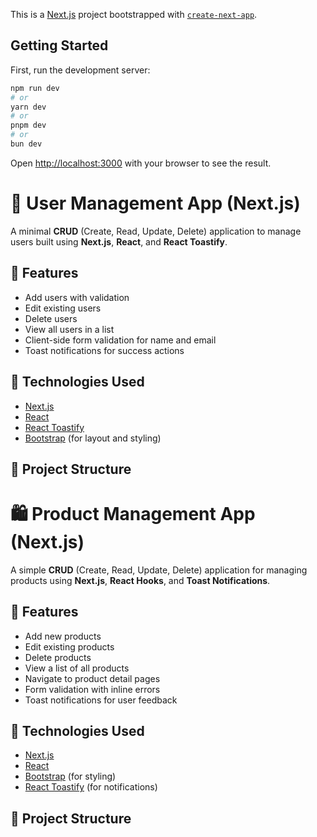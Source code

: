 This is a [Next.js](https://nextjs.org) project bootstrapped with [`create-next-app`](https://nextjs.org/docs/app/api-reference/cli/create-next-app).

## Getting Started

First, run the development server:

```bash
npm run dev
# or
yarn dev
# or
pnpm dev
# or
bun dev
```

Open [http://localhost:3000](http://localhost:3000) with your browser to see the result.

# 👤 User Management App (Next.js)

A minimal **CRUD** (Create, Read, Update, Delete) application to manage users built using **Next.js**, **React**, and **React Toastify**.

## 🚀 Features

- Add users with validation
- Edit existing users
- Delete users
- View all users in a list
- Client-side form validation for name and email
- Toast notifications for success actions

## 🧰 Technologies Used

- [Next.js](https://nextjs.org/)
- [React](https://reactjs.org/)
- [React Toastify](https://fkhadra.github.io/react-toastify/)
- [Bootstrap](https://getbootstrap.com/) (for layout and styling)

## 📁 Project Structure

# 🛍️ Product Management App (Next.js)

A simple **CRUD** (Create, Read, Update, Delete) application for managing products using **Next.js**, **React Hooks**, and **Toast Notifications**.

## 🚀 Features

- Add new products
- Edit existing products
- Delete products
- View a list of all products
- Navigate to product detail pages
- Form validation with inline errors
- Toast notifications for user feedback

## 🧰 Technologies Used

- [Next.js](https://nextjs.org/)
- [React](https://reactjs.org/)
- [Bootstrap](https://getbootstrap.com/) (for styling)
- [React Toastify](https://fkhadra.github.io/react-toastify/) (for notifications)

## 📁 Project Structure
